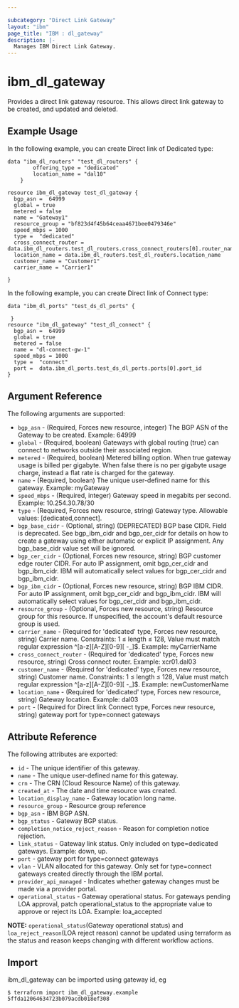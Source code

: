 ```yaml
---

subcategory: "Direct Link Gateway"
layout: "ibm"
page_title: "IBM : dl_gateway"
description: |-
  Manages IBM Direct Link Gateway.
---
```


# ibm\_dl_gateway

Provides a direct link gateway resource. This allows direct link gateway to be created, and updated and deleted.

## Example Usage
In the following example, you can create Direct link of Dedicated type:

```hcl
data "ibm_dl_routers" "test_dl_routers" {
		offering_type = "dedicated"
		location_name = "dal10"
	}

resource ibm_dl_gateway test_dl_gateway {
  bgp_asn =  64999
  global = true 
  metered = false
  name = "Gateway1"
  resource_group = "bf823d4f45b64ceaa4671bee0479346e"
  speed_mbps = 1000 
  type =  "dedicated" 
  cross_connect_router = data.ibm_dl_routers.test_dl_routers.cross_connect_routers[0].router_name
  location_name = data.ibm_dl_routers.test_dl_routers.location_name
  customer_name = "Customer1" 
  carrier_name = "Carrier1"

}   
```
In the following example, you can create Direct link of Connect type:
```
data "ibm_dl_ports" "test_ds_dl_ports" {
 
 }
resource "ibm_dl_gateway" "test_dl_connect" {
  bgp_asn =  64999
  global = true
  metered = false
  name = "dl-connect-gw-1"
  speed_mbps = 1000
  type =  "connect"
  port =  data.ibm_dl_ports.test_ds_dl_ports.ports[0].port_id
}

```

## Argument Reference

The following arguments are supported:

* `bgp_asn` - (Required, Forces new resource, integer) The BGP ASN of the Gateway to be created. Example: 64999
* `global` - (Required, boolean) Gateways with global routing (true) can connect to networks outside their associated region.
* `metered` -  (Required, boolean) Metered billing option. When true gateway usage is billed per gigabyte. When false there is no per gigabyte usage charge, instead a flat rate is charged for the gateway.
* `name` - (Required, boolean) The unique user-defined name for this gateway. Example: myGateway
* `speed_mbps` - (Required, integer) Gateway speed in megabits per second. Example: 10.254.30.78/30
* `type` - (Required, Forces new resource, string) Gateway type. Allowable values: [dedicated,connect]. 
* `bgp_base_cidr` - (Optional, string) (DEPRECATED) BGP base CIDR. Field is deprecated. See bgp_ibm_cidr and bgp_cer_cidr for details on how to create a gateway using either automatic or explicit IP assignment. Any bgp_base_cidr value set will be ignored. 
* `bgp_cer_cidr` - (Optional, Forces new resource, string) BGP customer edge router CIDR. For auto IP assignment, omit bgp_cer_cidr and bgp_ibm_cidr. IBM will automatically select values for bgp_cer_cidr and bgp_ibm_cidr.
* `bgp_ibm_cidr` - (Optional, Forces new resource, string) BGP IBM CIDR. For auto IP assignment, omit bgp_cer_cidr and bgp_ibm_cidr. IBM will automatically select values for bgp_cer_cidr and bgp_ibm_cidr.
* `resource_group` - (Optional, Forces new resource, string) Resource group for this resource. If unspecified, the account's default resource group is used. 
* `carrier_name` - (Required for 'dedicated' type, Forces new resource, string) Carrier name. Constraints: 1 ≤ length ≤ 128, Value must match regular expression ^[a-z][A-Z][0-9][ -_]$. Example: myCarrierName
* `cross_connect_router` - (Required for 'dedicated' type,  Forces new resource, string) Cross connect router. Example: xcr01.dal03
* `customer_name` - (Required for 'dedicated' type, Forces new resource, string) Customer name. Constraints: 1 ≤ length ≤ 128, Value must match regular expression ^[a-z][A-Z][0-9][ -_]$. Example: newCustomerName
* `location_name` - (Required for 'dedicated' type, Forces new resource, string) Gateway location. Example: dal03
* `port` - (Required for Direct link Connect type, Forces new resource, string) gateway port for type=connect gateways



## Attribute Reference

The following attributes are exported:

* `id` - The unique identifier of this gateway. 
* `name` - The unique user-defined name for this gateway. 
* `crn` - The CRN (Cloud Resource Name) of this gateway. 
* `created_at` - The date and time resource was created.
* `location_display_name` - Gateway location long name. 
* `resource_group` - Resource group reference
* `bgp_asn` - IBM BGP ASN.
* `bgp_status` - Gateway BGP status.
* `completion_notice_reject_reason` - Reason for completion notice rejection. 
* `link_status` - Gateway link status. Only included on type=dedicated gateways. Example: down, up.
* `port` - gateway port for type=connect gateways
* `vlan` - VLAN allocated for this gateway. Only set for type=connect gateways created directly through the IBM portal. 
* `provider_api_managed` - Indicates whether gateway changes must be made via a provider portal.
* `operational_status` - Gateway operational status. For gateways pending LOA approval, patch operational_status to the appropriate value to approve or reject its LOA. Example: loa_accepted

**NOTE:** `operational_status`(Gateway operational status) and `loa_reject_reason`(LOA reject reason) cannot be updated using terraform as the status and reason keeps changing with different workflow actions.   

## Import

ibm_dl_gateway can be imported using gateway id, eg

```
$ terraform import ibm_dl_gateway.example 5ffda12064634723b079acdb018ef308
```
